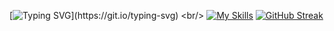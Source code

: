 [![Typing SVG](https://readme-typing-svg.demolab.com?font=Fira+Code&pause=1000&random=false&width=435&lines=NT+DEVELOPER+ALWAYS+BE+%5BLEARNING%5D+!)](https://git.io/typing-svg)
<br/>
[![My Skills](https://skillicons.dev/icons?i=vite,kali,js,css,react,php,lua,nodejs,mongodb,ps)](https://skillicons.dev)
[![GitHub Streak](https://streak-stats.demolab.com?user=Nutmito&theme=shadow-blue)](https://git.io/streak-stats)

